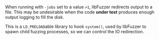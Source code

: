 When running with `-jobs` set to a value `>1`, libFuzzer redirects output to a
file. This may be undesirable when the code **under test** produces enough
output logging to fill the disk.

This is a `LD_PRELOAD`able library to hook `system()`, used by libFuzzer to
spawn child fuzzing processes, so we can control the IO redirection.
